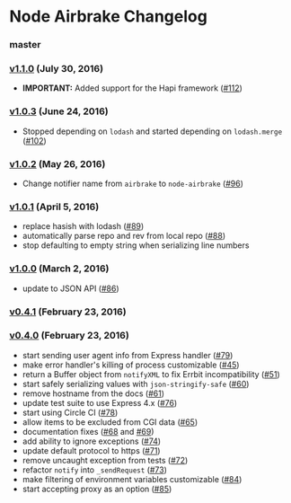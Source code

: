 Node Airbrake Changelog
=======================

### master

### [v1.1.0][v1.1.0] (July 30, 2016)

* **IMPORTANT:** Added support for the Hapi framework
  ([#112](https://github.com/airbrake/node-airbrake/pull/112))

### [v1.0.3][v1.0.3] (June 24, 2016)

* Stopped depending on `lodash` and started depending on `lodash.merge`
  ([#102](https://github.com/airbrake/node-airbrake/pull/102))

### [v1.0.2][v1.0.2] (May 26, 2016)

* Change notifier name from `airbrake` to `node-airbrake`
  ([#96](https://github.com/airbrake/node-airbrake/pull/96))

### [v1.0.1][v1.0.1] (April 5, 2016)

* replace hasish with lodash ([#89][89])
* automatically parse repo and rev from local repo ([#88][88])
* stop defaulting to empty string when serializing line numbers

### [v1.0.0][v1.0.0] (March 2, 2016)

* update to JSON API ([#86][86])

### [v0.4.1][v0.4.1] (February 23, 2016)
### [v0.4.0][v0.4.0] (February 23, 2016)

* start sending user agent info from Express handler ([#79][79])
* make error handler's killing of process customizable ([#45][45])
* return a Buffer object from `notifyXML` to fix Errbit incompatibility ([#51][51])
* start safely serializing values with `json-stringify-safe` ([#60][60])
* remove hostname from the docs ([#61][61])
* update test suite to use Express 4.x ([#76][76])
* start using Circle CI ([#78][78])
* allow items to be excluded from CGI data ([#65][65])
* documentation fixes ([#68][68] and [#69][69])
* add ability to ignore exceptions ([#74][74])
* update default protocol to https ([#71][71])
* remove uncaught exception from tests ([#72][72])
* refactor `notify` into `_sendRequest` ([#73][73])
* make filtering of environment variables customizable ([#84][84])
* start accepting proxy as an option ([#85][85])

[79]:https://github.com/airbrake/node-airbrake/pulls/79
[45]:https://github.com/airbrake/node-airbrake/pull/45
[51]:https://github.com/airbrake/node-airbrake/pull/51
[60]:https://github.com/airbrake/node-airbrake/pull/60
[61]:https://github.com/airbrake/node-airbrake/pull/61
[76]:https://github.com/airbrake/node-airbrake/pull/76
[78]:https://github.com/airbrake/node-airbrake/pull/78
[65]:https://github.com/airbrake/node-airbrake/pull/65
[68]:https://github.com/airbrake/node-airbrake/pull/68
[69]:https://github.com/airbrake/node-airbrake/pull/69
[74]:https://github.com/airbrake/node-airbrake/pull/74
[71]:https://github.com/airbrake/node-airbrake/pull/71
[72]:https://github.com/airbrake/node-airbrake/pull/72
[73]:https://github.com/airbrake/node-airbrake/pull/73
[84]:https://github.com/airbrake/node-airbrake/pull/84
[85]:https://github.com/airbrake/node-airbrake/pull/85
[86]:https://github.com/airbrake/node-airbrake/pull/86
[88]:https://github.com/airbrake/node-airbrake/pull/88
[89]:https://github.com/airbrake/node-airbrake/pull/89
[v0.4.0]: https://github.com/airbrake/node-airbrake/releases/tag/v0.4.0
[v0.4.1]: https://github.com/airbrake/node-airbrake/releases/tag/v0.4.1
[v1.0.0]: https://github.com/airbrake/node-airbrake/releases/tag/v1.0.0
[v1.0.1]: https://github.com/airbrake/node-airbrake/releases/tag/v1.0.1
[v1.0.2]: https://github.com/airbrake/node-airbrake/releases/tag/v1.0.2
[v1.0.3]: https://github.com/airbrake/node-airbrake/releases/tag/v1.0.3
[v1.1.0]: https://github.com/airbrake/node-airbrake/releases/tag/v1.1.0
